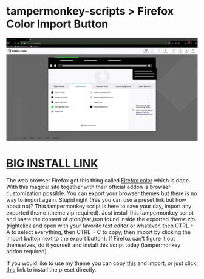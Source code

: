 # tampermonkey-scripts > Firefox Color Import Button

![preview image](https://raw.githubusercontent.com/Yazaar/tampermonkey-scripts/master/FirefoxColorImportButton/preview.jpg "import button!")

# [BIG INSTALL LINK](https://raw.githubusercontent.com/Yazaar/tampermonkey-scripts/master/FirefoxColorImportButton/FirefoxColorImportButton.user.js)

The web browser Firefox got this thing called [Firefox color](https://color.firefox.com) which is dope. With this magical site together with their official addon is browser customization possible. You can export your browser themes but there is no way to import again. Stupid right (Yes you can use a preset link but how about no)? **This** tampermonkey script is here to save your day, import any exported theme (theme.zip required). Just install this tampermonkey script and paste the content of *manifest.json* found inside the exported *theme.zip*. (rightclick and open with your favorite text editor or whatever, then CTRL + A to select everything, then CTRL + C to copy, then import by clicking the import button next to the export button). If Firefox can't figure it out themselves, do it yourself and install this script today (tampermonkey addon required).

If you would like to use my theme you can copy [this](https://raw.githubusercontent.com/Yazaar/tampermonkey-scripts/master/FirefoxColorImportButton/YazaarGreenTheme.json) and import, or just click [this](https://color.firefox.com/?theme=XQAAAAJVAgAAAAAAAABBKYhm849SCicxcUF-LXcGHf3p79Ffm06OXtakGWB8SGrm5IQXg3NYa3UMYsydl7eJyOmwEtCfhQf-WBj2aHv1qjSMqny4cWZA6durpdeN0AaVo1BELo0BKRbJHzH9VnfT2VJUnDtrCIBHpZIYcii2AFXww0X4dA9BxBtmH7XIZwmMm44frf5yFMlkq_7S4qg7ozficB-507dNvPa49FUn6bAnCnTjHGEiLN2PswMkX2kPxf8y3nexzRnO-G8WclNYBqyKWydPoupQ6WOH5av0Dm9lc7hZOvoaZGurj6XuDHvYvCmUemyd3UyPn-K8UdNWtTlBJwOgc4ptlMa8Cth3ngHLcWQUZCxSrfq5oiwQALWKBshQ5wGe7R0tmWXE_Ko-fA) link to install the preset directly.
